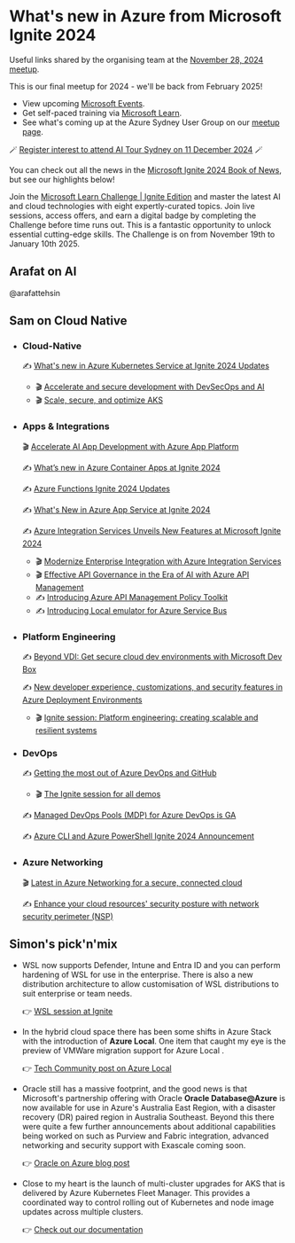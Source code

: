 # What's new in Azure from Microsoft Ignite 2024

Useful links shared by the organising team at the [November 28, 2024 meetup](https://www.meetup.com/azure-sydney-user-group/events/301593975/).

This is our final meetup for 2024 - we'll be back from February 2025!

- View upcoming [Microsoft Events](https://www.microsoft.com/en-us/events/).
- Get self-paced training via [Microsoft Learn](https://learn.microsoft.com/training/).
- See what's coming up at the Azure Sydney User Group on our [meetup page](https://www.meetup.com/azure-sydney-user-group/).

🪄 [Register interest to attend AI Tour Sydney on 11 December 2024](https://aitour.microsoft.com/en-US/sydney) 🪄

You can check out all the news in the [Microsoft Ignite 2024 Book of News](https://news.microsoft.com/ignite-2024-book-of-news/), but see our highlights below!

Join the [Microsoft Learn Challenge | Ignite Edition](https://aka.ms/MSIgniteChallenge/MVP?wt.mc_id=ignite24_generalpromotion_MVP_wwl_AZ-MVP-5005020) and master the latest AI and cloud technologies with eight expertly-curated topics. Join live sessions, access offers, and earn a digital badge by completing the Challenge before time runs out. This is a fantastic opportunity to unlock essential cutting-edge skills. The Challenge is on from November 19th to January 10th 2025.

## Arafat on AI

@arafattehsin

## Sam on Cloud Native

- ### Cloud-Native
  ✍️ [What's new in Azure Kubernetes Service at Ignite 2024 Updates](https://techcommunity.microsoft.com/blog/appsonazureblog/scale-secure-and-optimize-azure-kubernetes-service-aks/4303806?wt.mc_id=AZ-MVP-5005020)
    - 🎬 [Accelerate and secure development with DevSecOps and AI](https://ignite.microsoft.com/en-US/sessions/BRK140)
    - 🎬 [Scale, secure, and optimize AKS](https://ignite.microsoft.com/en-US/sessions/BRK153)
  
- ### Apps & Integrations
  🎬 [Accelerate AI App Development with Azure App Platform](https://ignite.microsoft.com/en-US/sessions/Studio57)

  ✍️ [What’s new in Azure Container Apps at Ignite 2024](https://techcommunity.microsoft.com/blog/appsonazureblog/what%E2%80%99s-new-in-azure-container-apps-at-ignite%E2%80%9924/4303445?wt.mc_id=AZ-MVP-5005020)
  
  ✍️ [Azure Functions Ignite 2024 Updates](https://techcommunity.microsoft.com/blog/appsonazureblog/azure-functions-ignite-2024-update/4298757?wt.mc_id=AZ-MVP-5005020)
  
  ✍️ [What's New in Azure App Service at Ignite 2024](https://techcommunity.microsoft.com/blog/appsonazureblog/whats-new-in-azure-app-service-at-ignite-2024/4289488?wt.mc_id=AZ-MVP-5005020)
  
  ✍️ [Azure Integration Services Unveils New Features at Microsoft Ignite 2024](https://techcommunity.microsoft.com/blog/integrationsonazureblog/azure-integration-services-unveils-new-features-at-microsoft-ignite-2024/4304649?wt.mc_id=AZ-MVP-5005020)
     - 🎬 [Modernize Enterprise Integration with Azure Integration Services](https://ignite.microsoft.com/en-US/sessions/BRK150)
     - 🎬 [Effective API Governance in the Era of AI with Azure API Management](https://ignite.microsoft.com/en-US/sessions/BRK143)
     - ✍️ [Introducing Azure API Management Policy Toolkit](https://techcommunity.microsoft.com/blog/integrationsonazureblog/introducing-azure-api-management-policy-toolkit/4303483?wt.mc_id=AZ-MVP-5005020)
     - ✍️ [Introducing Local emulator for Azure Service Bus](https://techcommunity.microsoft.com/blog/messagingonazureblog/introducing-local-emulator-for-azure-service-bus/4304457?wt.mc_id=AZ-MVP-5005020)
  

- ### Platform Engineering
  ✍️ [Beyond VDI: Get secure cloud dev environments with Microsoft Dev Box](https://devblogs.microsoft.com/develop-from-the-cloud/devboxignite2024/?wt.mc_id=AZ-MVP-5005020)
  
  ✍️ [New developer experience, customizations, and security features in Azure Deployment Environments](https://devblogs.microsoft.com/develop-from-the-cloud/adeignite2024/?wt.mc_id=AZ-MVP-5005020)
     - 🎬 [Ignite session: Platform engineering: creating scalable and resilient systems](https://ignite.microsoft.com/en-US/sessions/BRK151)

- ### DevOps
  ✍️ [Getting the most out of Azure DevOps and GitHub](https://devblogs.microsoft.com/devops/getting-the-most-out-of-azure-devops-and-github/?wt.mc_id=AZ-MVP-5005020)
     - 🎬 [The Ignite session for all demos](https://ignite.microsoft.com/en-US/sessions/BRK139?source=/schedule)

  ✍️ [Managed DevOps Pools (MDP) for Azure DevOps is GA](https://devblogs.microsoft.com/devops/managed-devops-pools-ga/?wt.mc_id=AZ-MVP-5005020)

  ✍️ [Azure CLI and Azure PowerShell Ignite 2024 Announcement](https://techcommunity.microsoft.com/blog/azuretoolsblog/azure-cli-and-azure-powershell-ignite-2024-announcement/4304204?wt.mc_id=AZ-MVP-5005020)

- ### Azure Networking
  🎬 [Latest in Azure Networking for a secure, connected cloud](https://ignite.microsoft.com/en-US/sessions/BRK240)

  ✍️ [Enhance your cloud resources' security posture with network security perimeter (NSP)](https://techcommunity.microsoft.com/blog/azurenetworkingblog/enhance-your-cloud-resources-security-posture-with-network-security-perimeter/4079298?wt.mc_id=AZ-MVP-5005020)


## Simon's pick'n'mix

- WSL now supports Defender, Intune and Entra ID and you can perform hardening of WSL for use in the enterprise. There is also a new distribution architecture to allow customisation of WSL distributions to suit enterprise or team needs.

  👉 [WSL session at Ignite](https://ignite.microsoft.com/en-US/sessions/BRK302)

- In the hybrid cloud space there has been some shifts in Azure Stack with the introduction of **Azure Local**. One item that caught my eye is the preview of VMWare migration support for Azure Local .

  👉 [Tech Community post on Azure Local](https://techcommunity.microsoft.com/blog/azurearcblog/introducing-azure-local-cloud-infrastructure-for-distributed-locations-enabled-b/4296017)

- Oracle still has a massive footprint, and the good news is that Microsoft's partnership offering with Oracle **Oracle Database@Azure** is now available for use in Azure's Australia East Region, with a disaster recovery (DR) paired region in Australia Southeast. Beyond this there were quite a few further announcements about additional capabilities being worked on such as Purview and Fabric integration, advanced networking and security support with Exascale coming soon.

  👉 [Oracle on Azure blog post](https://techcommunity.microsoft.com/blog/oracleonazureblog/microsoft-and-oracle-enhance-oracle-databaseazure-integrations-for-data-governan/4298673)


- Close to my heart is the launch of multi-cluster upgrades for AKS that is delivered by Azure Kubernetes Fleet Manager. This provides a coordinated way to control rolling out of Kubernetes and node image updates across multiple clusters.

  👉 [Check out our documentation](https://learn.microsoft.com/azure/kubernetes-fleet/update-automation?tabs=azure-portal)
